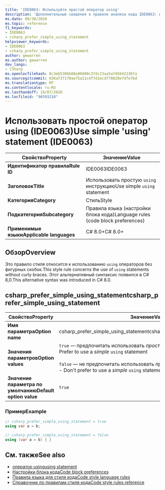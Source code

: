 ```yaml
---
title: 'IDE0063: Используйте простой оператор using'
description: 'Дополнительные сведения о правиле анализа кода IDE0063: использование простого оператора using'
ms.date: 09/30/2020
ms.topic: reference
f1_keywords:
- IDE0063
- csharp_prefer_simple_using_statement
helpviewer_keywords:
- IDE0063
- csharp_prefer_simple_using_statement
author: gewarren
ms.author: gewarren
dev_langs:
- CSharp
ms.openlocfilehash: 8c3eb5306b88a90d00c37dc23aa5af45642236fa
ms.sourcegitcommit: 636af37170ae75a11c4f7d1ecd770820e7dfe7bd
ms.translationtype: MT
ms.contentlocale: ru-RU
ms.lasthandoff: 10/07/2020
ms.locfileid: "96593218"
---
```

# <a name="use-simple-using-statement-ide0063"></a><span data-ttu-id="029cb-103">Использовать простой оператор using (IDE0063)</span><span class="sxs-lookup"><span data-stu-id="029cb-103">Use simple 'using' statement (IDE0063)</span></span>

|<span data-ttu-id="029cb-104">Свойство</span><span class="sxs-lookup"><span data-stu-id="029cb-104">Property</span></span>|<span data-ttu-id="029cb-105">Значение</span><span class="sxs-lookup"><span data-stu-id="029cb-105">Value</span></span>|
|-|-|
| <span data-ttu-id="029cb-106">**Идентификатор правила**</span><span class="sxs-lookup"><span data-stu-id="029cb-106">**Rule ID**</span></span> | <span data-ttu-id="029cb-107">IDE0063</span><span class="sxs-lookup"><span data-stu-id="029cb-107">IDE0063</span></span> |
| <span data-ttu-id="029cb-108">**Заголовок**</span><span class="sxs-lookup"><span data-stu-id="029cb-108">**Title**</span></span> | <span data-ttu-id="029cb-109">Использовать простую `using` инструкцию</span><span class="sxs-lookup"><span data-stu-id="029cb-109">Use simple `using` statement</span></span> |
| <span data-ttu-id="029cb-110">**Категория**</span><span class="sxs-lookup"><span data-stu-id="029cb-110">**Category**</span></span> | <span data-ttu-id="029cb-111">Стиль</span><span class="sxs-lookup"><span data-stu-id="029cb-111">Style</span></span> |
| <span data-ttu-id="029cb-112">**Подкатегория**</span><span class="sxs-lookup"><span data-stu-id="029cb-112">**Subcategory**</span></span> | <span data-ttu-id="029cb-113">Правила языка (настройки блока кода)</span><span class="sxs-lookup"><span data-stu-id="029cb-113">Language rules (code block preferences)</span></span> |
| <span data-ttu-id="029cb-114">**Применимые языки**</span><span class="sxs-lookup"><span data-stu-id="029cb-114">**Applicable languages**</span></span> | <span data-ttu-id="029cb-115">C# 8.0+</span><span class="sxs-lookup"><span data-stu-id="029cb-115">C# 8.0+</span></span> |

## <a name="overview"></a><span data-ttu-id="029cb-116">Обзор</span><span class="sxs-lookup"><span data-stu-id="029cb-116">Overview</span></span>

<span data-ttu-id="029cb-117">Это правило стиля относится к использованию `using` операторов без фигурных скобок.</span><span class="sxs-lookup"><span data-stu-id="029cb-117">This style rule concerns the use of `using` statements without curly braces.</span></span> <span data-ttu-id="029cb-118">Этот альтернативный синтаксис появился в C# 8,0.</span><span class="sxs-lookup"><span data-stu-id="029cb-118">This alternative syntax was introduced in C# 8.0.</span></span>

## <a name="csharp_prefer_simple_using_statement"></a><span data-ttu-id="029cb-119">csharp_prefer_simple_using_statement</span><span class="sxs-lookup"><span data-stu-id="029cb-119">csharp_prefer_simple_using_statement</span></span>

|<span data-ttu-id="029cb-120">Свойство</span><span class="sxs-lookup"><span data-stu-id="029cb-120">Property</span></span>|<span data-ttu-id="029cb-121">Значение</span><span class="sxs-lookup"><span data-stu-id="029cb-121">Value</span></span>|
|-|-|
| <span data-ttu-id="029cb-122">**Имя параметра**</span><span class="sxs-lookup"><span data-stu-id="029cb-122">**Option name**</span></span> | <span data-ttu-id="029cb-123">csharp_prefer_simple_using_statement</span><span class="sxs-lookup"><span data-stu-id="029cb-123">csharp_prefer_simple_using_statement</span></span>
| <span data-ttu-id="029cb-124">**Значения параметров**</span><span class="sxs-lookup"><span data-stu-id="029cb-124">**Option values**</span></span> | <span data-ttu-id="029cb-125">`true` — предпочитать использовать *простую* инструкцию `using`.</span><span class="sxs-lookup"><span data-stu-id="029cb-125">`true` - Prefer to use a *simple* `using` statement</span></span><br /><br /><span data-ttu-id="029cb-126">`false` — не предпочитать использовать *простую* инструкцию `using`.</span><span class="sxs-lookup"><span data-stu-id="029cb-126">`false` - Don't prefer to use a *simple* `using` statement</span></span> |
| <span data-ttu-id="029cb-127">**Значение параметра по умолчанию**</span><span class="sxs-lookup"><span data-stu-id="029cb-127">**Default option value**</span></span> | `true` |

### <a name="example"></a><span data-ttu-id="029cb-128">Пример</span><span class="sxs-lookup"><span data-stu-id="029cb-128">Example</span></span>

```csharp
// csharp_prefer_simple_using_statement = true
using var a = b;

// csharp_prefer_simple_using_statement = false
using (var a = b) { }
```

## <a name="see-also"></a><span data-ttu-id="029cb-129">См. также</span><span class="sxs-lookup"><span data-stu-id="029cb-129">See also</span></span>

- [<span data-ttu-id="029cb-130">оператор using</span><span class="sxs-lookup"><span data-stu-id="029cb-130">using statement</span></span>](../../../csharp/language-reference/keywords/using-statement.md)
- [<span data-ttu-id="029cb-131">Настройки блока кода</span><span class="sxs-lookup"><span data-stu-id="029cb-131">Code block preferences</span></span>](code-block-preferences.md)
- [<span data-ttu-id="029cb-132">Правила языка для стиля кода</span><span class="sxs-lookup"><span data-stu-id="029cb-132">Code style language rules</span></span>](language-rules.md)
- [<span data-ttu-id="029cb-133">Справочник по правилам стиля кода</span><span class="sxs-lookup"><span data-stu-id="029cb-133">Code style rules reference</span></span>](index.md)
